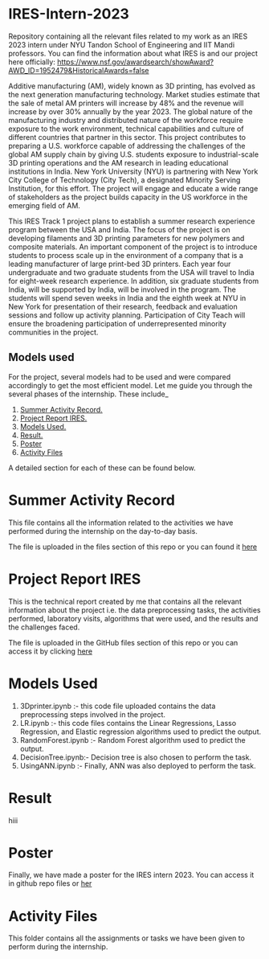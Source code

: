 # IRES-Intern-2023
Repository containing all the relevant files related to my work as an IRES 2023 intern under NYU Tandon School of Engineering and IIT Mandi professors.
You can find the information about what IRES is and our project here officially: https://www.nsf.gov/awardsearch/showAward?AWD_ID=1952479&HistoricalAwards=false

Additive manufacturing (AM), widely known as 3D printing, has evolved as the next generation manufacturing technology. Market studies estimate that the sale of metal AM printers will increase by 48% and the revenue will increase by over 30% annually by the year 2023. The global nature of the manufacturing industry and distributed nature of the workforce require exposure to the work environment, technical capabilities and culture of different countries that partner in this sector. This project contributes to preparing a U.S. workforce capable of addressing the challenges of the global AM supply chain by giving U.S. students exposure to industrial-scale 3D printing operations and the AM research in leading educational institutions in India. New York University (NYU) is partnering with New York City College of Technology (City Tech), a designated Minority Serving Institution, for this effort. The project will engage and educate a wide range of stakeholders as the project builds capacity in the US workforce in the emerging field of AM.

This IRES Track 1 project plans to establish a summer research experience program between the USA and India. The focus of the project is on developing filaments and 3D printing parameters for new polymers and composite materials. An important component of the project is to introduce students to process scale up in the environment of a company that is a leading manufacturer of large print-bed 3D printers. Each year four undergraduate and two graduate students from the USA will travel to India for eight-week research experience. In addition, six graduate students from India, will be supported by India, will be involved in the program. The students will spend seven weeks in India and the eighth week at NYU in New York for presentation of their research, feedback and evaluation sessions and follow up activity planning. Participation of City Teach will ensure the broadening participation of underrepresented minority communities in the project.

## Models used

For the project, several models had to be used and were compared accordingly to get the most efficient model. Let me guide you through the several phases of the internship. These include_

1) [Summer Activity Record.](#summer-activity-record)
2) [Project Report IRES.](#project-report-ires)
3) [Models Used.](#models-used)
4) [Result.](#result)
5) [Poster](#poster)
6) [Activity Files](#activit-files)

A detailed section for each of these can be found below.

# Summer Activity Record

This file contains all the information related to the activities we have performed during the internship on the day-to-day basis.

The file is uploaded in the files section of this repo or you can found it [here](https://drive.google.com/file/d/1yXU9z31l7WSXbaFQutwkcJM8-q3nAcoF/view?usp=sharing)

# Project Report IRES

This is the technical report created by me that contains all the relevant information about the project i.e. the data preprocessing tasks, the activities performed, laboratory visits, algorithms that were used, and the results and the challenges faced.

The file is uploaded in the GitHub files section of this repo or you can access it by clicking [here](https://drive.google.com/file/d/1yXU9z31l7WSXbaFQutwkcJM8-q3nAcoF/view?usp=sharing)


# Models Used

1) 3Dprinter.ipynb :- this code file uploaded contains the data preprocessing steps involved in the project.
2) LR.ipynb :- this code files contains the Linear Regressions, Lasso Regression, and Elastic regression algorithms used to predict the output.
3) RandomForest.ipynb :- Random Forest algorithm used to predict the output.
4) DecisionTree.ipynb:- Decision tree is also chosen to perform the task.
5) UsingANN.ipynb :- Finally, ANN was also deployed to perform the task.


# Result

hiii


# Poster

Finally, we have made a poster for the IRES intern 2023.
You can access it in github repo files or [her](https://docs.google.com/presentation/d/1GJF5olulX2AX4xALJGmcXBGbDy9CUfNR/edit?usp=sharing&ouid=102732792480243813598&rtpof=true&sd=true)

# Activity Files

This folder contains all the assignments or tasks  we have been given to perform during the internship. 
